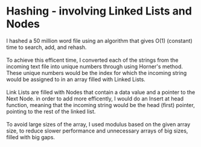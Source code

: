# Hashing - involving Linked Lists and Nodes
I hashed a 50 million word file using an algorithm that gives O(1) (constant) time to search, add, and rehash. <br> <br>
To achieve this efficent time, I converted each of the strings from the incoming text file into unique numbers through using Horner's method. These unique numbers would be the index for which the incoming string would be assigned to in an array filled with Linked Lists. <br> <br>
Link Lists are filled with Nodes that contain a data value and a pointer to the Next Node. in order to add more efficently, I would do an Insert at head function, meaning that the incoming string would be the head (first) pointer, pointing to the rest of the linked list. <br> <br>
To avoid large sizes of the array, I used modulus based on the given array size, to reduce slower performance and unnecessary arrays of big sizes, filled with big gaps. <br> <br>
